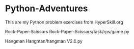# Python-Adventures

This are my Python problem exercises from HyperSkill.org

Rock-Paper-Scissors
Rock-Paper-Scissors/task/rps/game.py

Hangman
Hangman/hangman V2.0.py
